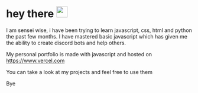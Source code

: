 

<h1>
  hey there
  <img src="https://media.giphy.com/media/hvRJCLFzcasrR4ia7z/giphy.gif" width="30px"/>
</h1>

I am sensei wise, i have been trying to learn javascript, css, html and python the past few months. I have mastered basic javascript which has given me the ability to
create discord bots and help others. 

My personal portfolio is made with javascript and hosted on https://www.vercel.com


You can take a look at my projects and feel free to use them

Bye



